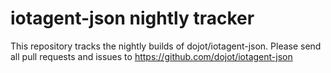 # iotagent-json nightly tracker

This repository tracks the nightly builds of dojot/iotagent-json.
Please send all pull requests and issues to https://github.com/dojot/iotagent-json
